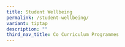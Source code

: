 ```yaml
---
title: Student Wellbeing
permalink: /student-wellbeing/
variant: tiptap
description: ""
third_nav_title: Co Curriculum Programmes
---
```

